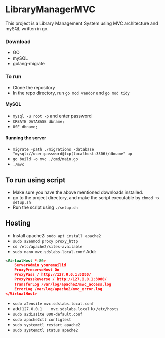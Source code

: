 # LibraryManagerMVC

This project is a Library Management System using MVC architecture and mySQL written in go.

### Download

- GO
- mySQL
- golang-migrate

### To run 

- Clone the repository
- In the repo directory, run `go mod vendor` and `go mod tidy`

#### MySQL

- `mysql -u root -p` and enter password
- `CREATE DATABASE dbname;` 
- `USE dbname;`

#### Running the server

- `migrate -path ./migrations -database "mysql://user:password@tcp(localhost:3306)/dbname" up`
- `go build -o mvc ./cmd/main.go`
- `./mvc`

## To run using script

- Make sure you have the above mentioned downloads installed.
- go to the project directory, and make the script executable by `chmod +x setup.sh`
- Run the script using `./setup.sh`

## Hosting

- Install apache2: `sudo apt install apache2`
- `sudo a2enmod proxy proxy_http`
- `cd /etc/apache2/sites-available`
- `sudo nano mvc.sdslabs.local.conf`
Add:

```xml
<VirtualHost *:80>
	ServerAdmin youremailid
	ProxyPreserveHost On
	ProxyPass / http://127.0.0.1:8080/
	ProxyPassReverse / http://127.0.0.1:8080/
	TransferLog /var/log/apache2/mvc_access.log
	ErrorLog /var/log/apache2/mvc_error.log
</VirtualHost>
```

- `sudo a2ensite mvc.sdslabs.local.conf`
- add `127.0.0.1	mvc.sdslabs.local` to `/etc/hosts`
- `sudo a2dissite 000-default.conf`
- `sudo apache2ctl configtest `
- `sudo systemctl restart apache2`
- `sudo systemctl status apache2`
